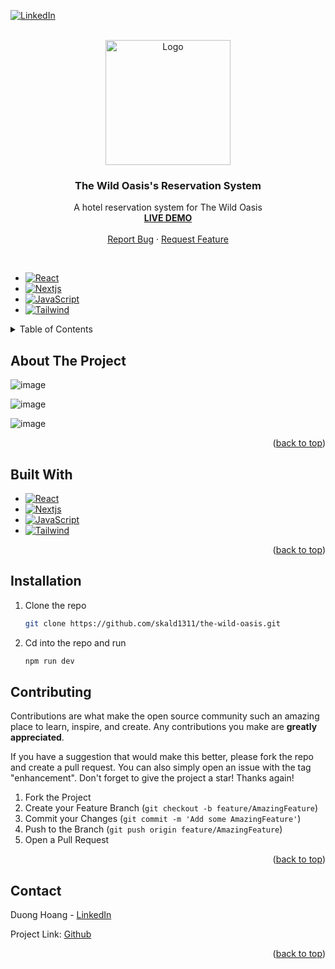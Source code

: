 [![LinkedIn][linkedin-shield]][linkedin-url]
<br />

<!-- PROJECT LOGO -->
<br />
<div align="center">
  <a href="https://github.com/skald1311/the-wild-oasis">
    <img src="https://github.com/skald1311/the-wild-oasis/assets/84189062/bd527bc1-f15b-4c8e-b52f-6472146d702a" alt="Logo" width="200" height="200">
  </a>



<h3 align="center">The Wild Oasis's Reservation System</h3>

  <p align="center">
    A hotel reservation system for The Wild Oasis 
    <br />
    <a href="https://the-wild-oasis-hosting.vercel.app"><strong>LIVE DEMO</strong></a>
    <br />
    <br />
    <a href="https://github.com/skald1311/the-wild-oasis/issues">Report Bug</a>
    ·
    <a href="https://github.com/skald1311/the-wild-oasis/issues">Request Feature</a>
  </p>
</div>

<br/>

* [![React][React-badge]][React-url]
* [![Nextjs][NextJS-badge]][NextJS-url]
* [![JavaScript][Javascript-badge]][Javascript-url]
* [![Tailwind][Tailwind-badge]][Tailwind-url]



<!-- TABLE OF CONTENTS -->
<details>
  <summary>Table of Contents</summary>
  <ol>
    <li>
      <a href="#about-the-project">About The Project</a>
      <ul>
        <li><a href="#built-with">Built With</a></li>
      </ul>
    </li>
    <li>
      <a href="#getting-started">Getting Started</a>
      <ul>
        <li><a href="#installation">Installation</a></li>
      </ul>
    </li>
    <li><a href="#contributing">Contributing</a></li>
    <li><a href="#contact">Contact</a></li>
  </ol>
</details>



<!-- ABOUT THE PROJECT -->
## About The Project

![image](https://github.com/skald1311/the-wild-oasis/assets/84189062/86311177-2f66-4f88-988d-34c20bdc9355)

![image](https://github.com/skald1311/the-wild-oasis/assets/84189062/5ae233e7-1be1-4319-bd55-059425d22fc3)

![image](https://github.com/skald1311/the-wild-oasis/assets/84189062/ec754a67-2536-4c5c-aa1d-6cd6bd46b54b)







<p align="right">(<a href="#readme-top">back to top</a>)</p>


<!-- Built With -->
## Built With
* [![React][React-badge]][React-url]
* [![Nextjs][NextJS-badge]][NextJS-url]
* [![JavaScript][Javascript-badge]][Javascript-url]
* [![Tailwind][Tailwind-badge]][Tailwind-url]


<p align="right">(<a href="#readme-top">back to top</a>)</p>



<!-- GETTING STARTED -->
## Installation

1. Clone the repo
   ```sh
   git clone https://github.com/skald1311/the-wild-oasis.git
   ```

2. Cd into the repo and run
   ```sh
   npm run dev
   ```

<!-- CONTRIBUTING -->
## Contributing

Contributions are what make the open source community such an amazing place to learn, inspire, and create. Any contributions you make are **greatly appreciated**.

If you have a suggestion that would make this better, please fork the repo and create a pull request. You can also simply open an issue with the tag "enhancement".
Don't forget to give the project a star! Thanks again!

1. Fork the Project
2. Create your Feature Branch (`git checkout -b feature/AmazingFeature`)
3. Commit your Changes (`git commit -m 'Add some AmazingFeature'`)
4. Push to the Branch (`git push origin feature/AmazingFeature`)
5. Open a Pull Request

<p align="right">(<a href="#readme-top">back to top</a>)</p>



<!-- CONTACT -->
## Contact

Duong Hoang - [LinkedIn](https://www.linkedin.com/in/duongmhoang/)

Project Link: [Github](https://github.com/skald1311/the-wild-oasis)

<p align="right">(<a href="#readme-top">back to top</a>)</p>


[linkedin-shield]: https://img.shields.io/badge/LinkedIn-0A66C2?logo=linkedin&logoColor=fff&style=flat
[linkedin-url]: https://www.linkedin.com/in/duongmhoang/
[Javascript-badge]: https://img.shields.io/badge/JavaScript-F7DF1E?logo=javascript&logoColor=000&style=flat
[Javascript-url]: https://www.javascript.com/
[Typescript-badge]: https://img.shields.io/badge/TypeScript-3178C6?logo=typescript&logoColor=fff&style=flat
[Typescript-url]: https://www.typescriptlang.org
[Python-badge]: https://img.shields.io/badge/Python-3776AB?logo=python&logoColor=fff&style=flat
[Python-url]: https://www.python.org
[HTML5-badge]: https://img.shields.io/badge/HTML5-E34F26?logo=html5&logoColor=fff&style=flat
[HTML5-url]: https://en.wikipedia.org/wiki/HTML
[CSS-badge]: https://img.shields.io/badge/CSS3-1572B6?logo=css3&logoColor=fff&style=flat
[CSS-url]: https://en.wikipedia.org/wiki/CSS
[Pytorch-badge]: https://img.shields.io/badge/PyTorch-EE4C2C?logo=pytorch&logoColor=fff&style=flat
[Pytorch-url]: https://pytorch.org
[React-badge]: https://img.shields.io/badge/React-61DAFB?logo=react&logoColor=000&style=flat
[React-url]: https://react.dev
[Django-badge]: https://img.shields.io/badge/Django-092E20?logo=django&logoColor=fff&style=flat
[Django-url]: https://www.djangoproject.com
[Styled-Component-badge]: https://img.shields.io/badge/styled--components-DB7093?logo=styledcomponents&logoColor=fff&style=flat
[Styled-Component-url]: https://styled-components.com
[Netlify-badge]: https://img.shields.io/badge/Netlify-00C7B7?logo=netlify&logoColor=fff&style=flat
[Netlify-url]: https://www.netlify.com
[AWS-EC2-badge]: https://img.shields.io/badge/Amazon%20EC2-F90?logo=amazonec2&logoColor=fff&style=flat
[AWS-EC2-url]: https://aws.amazon.com/ec2/
[Mongo-badge]: https://img.shields.io/badge/MongoDB-47A248?logo=mongodb&logoColor=fff&style=flat
[Mongo-url]: https://www.mongodb.com
[ReactRouter-badge]: https://img.shields.io/badge/React%20Router-CA4245?logo=reactrouter&logoColor=fff&style=flat
[ReactRouter-url]: https://reactrouter.com/en/main
[Vercel-badge]: https://img.shields.io/badge/Vercel-000?logo=vercel&logoColor=fff&style=flat
[Vercel-url]: https://www.vercel.com
[Tailwind-badge]: https://img.shields.io/badge/Tailwind%20CSS-06B6D4?logo=tailwindcss&logoColor=fff&style=flat
[Tailwind-url]: https://tailwindcss.com
[Docker-badge]: https://img.shields.io/badge/Docker-2496ED?logo=docker&logoColor=fff&style=flat
[Docker-url]: https://www.docker.com
[AWS-Lambda-badge]: https://img.shields.io/badge/AWS%20Lambda-F90?logo=awslambda&logoColor=fff&style=flat
[AWS-Lambda-url]: https://aws.amazon.com/pm/lambda
[AWS-APIG-badge]: https://img.shields.io/badge/Amazon%20API%20Gateway-FF4F8B?logo=amazonapigateway&logoColor=fff&style=flat
[AWS-APIG-url]: https://aws.amazon.com/api-gateway/
[NextJS-badge]: https://img.shields.io/badge/Next.js-000?logo=nextdotjs&logoColor=fff&style=flat
[NextJS-url]: https://nextjs.org

<!--https://badges.pages.dev-->
